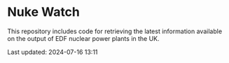 # Nuke Watch

This repository includes code for retrieving the latest information available on the output of EDF nuclear power plants in the UK.

Last updated: 2024-07-16 13:11